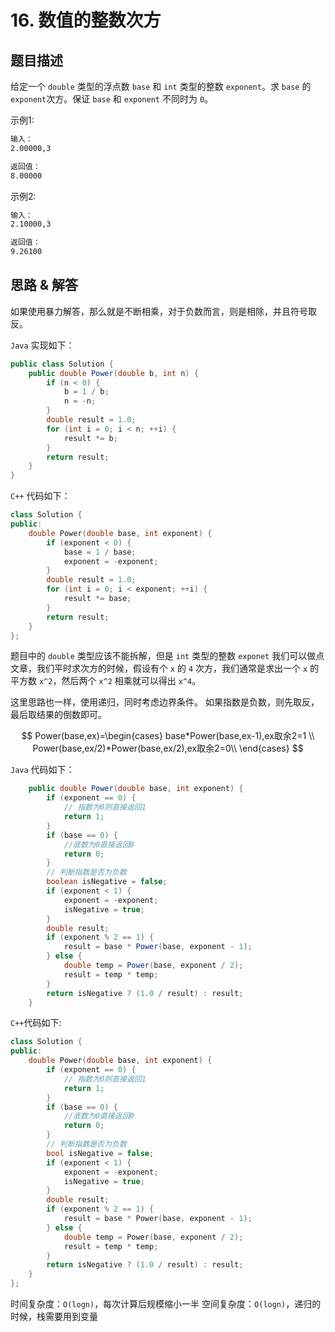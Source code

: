 # 16. 数值的整数次方

## 题目描述
给定一个 `double` 类型的浮点数 `base` 和 `int` 类型的整数 `exponent`。求 `base` 的`exponent`次方。保证 `base` 和 `exponent` 不同时为 `0`。

示例1:

```txt
输入：
2.00000,3

返回值：
8.00000

```

示例2:

```txt
输入：
2.10000,3

返回值：
9.26100
```

## 思路 & 解答

如果使用暴力解答，那么就是不断相乘，对于负数而言，则是相除，并且符号取反。

`Java` 实现如下：

```Java
public class Solution {
    public double Power(double b, int n) {
        if (n < 0) {
            b = 1 / b;
            n = -n;
        }
        double result = 1.0;
        for (int i = 0; i < n; ++i) {
            result *= b;
        }
        return result;
    }
}
```

`C++` 代码如下：

```C++
class Solution {
public:
    double Power(double base, int exponent) {
        if (exponent < 0) {
            base = 1 / base;
            exponent = -exponent;
        }
        double result = 1.0;
        for (int i = 0; i < exponent; ++i) {
            result *= base;
        }
        return result;
    }
};
```

题目中的 `double` 类型应该不能拆解，但是 `int` 类型的整数 `exponet` 我们可以做点文章，我们平时求次方的时候，假设有个 `x` 的 `4` 次方，我们通常是求出一个 `x` 的平方数 `x^2`，然后两个 `x^2` 相乘就可以得出 `x^4`。

这里思路也一样，使用递归，同时考虑边界条件。
如果指数是负数，则先取反，最后取结果的倒数即可。

$$
Power(base,ex)=\begin{cases}
base*Power(base,ex-1),ex取余2=1 \\
Power(base,ex/2)*Power(base,ex/2),ex取余2=0\\
\end{cases}
$$


`Java` 代码如下：

```java
    public double Power(double base, int exponent) {
        if (exponent == 0) {
            // 指数为0则直接返回1
            return 1;
        }
        if (base == 0) {
            //底数为0直接返回0
            return 0;
        }
        // 判断指数是否为负数
        boolean isNegative = false;
        if (exponent < 1) {
            exponent = -exponent;
            isNegative = true;
        }
        double result;
        if (exponent % 2 == 1) {
            result = base * Power(base, exponent - 1);
        } else {
            double temp = Power(base, exponent / 2);
            result = temp * temp;
        }
        return isNegative ? (1.0 / result) : result;
    }
```

`C++`代码如下:

```C++
class Solution {
public:
    double Power(double base, int exponent) {
        if (exponent == 0) {
            // 指数为0则直接返回1
            return 1;
        }
        if (base == 0) {
            //底数为0直接返回0
            return 0;
        }
        // 判断指数是否为负数
        bool isNegative = false;
        if (exponent < 1) {
            exponent = -exponent;
            isNegative = true;
        }
        double result;
        if (exponent % 2 == 1) {
            result = base * Power(base, exponent - 1);
        } else {
            double temp = Power(base, exponent / 2);
            result = temp * temp;
        }
        return isNegative ? (1.0 / result) : result;
    }
};
```

时间复杂度：`O(logn)`，每次计算后规模缩小一半
空间复杂度：`O(logn)`，递归的时候，栈需要用到变量

